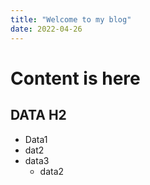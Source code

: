 ```yaml
---
title: "Welcome to my blog"
date: 2022-04-26
---
```

# Content is here
## DATA H2
* Data1
* dat2
* data3
  * data2
